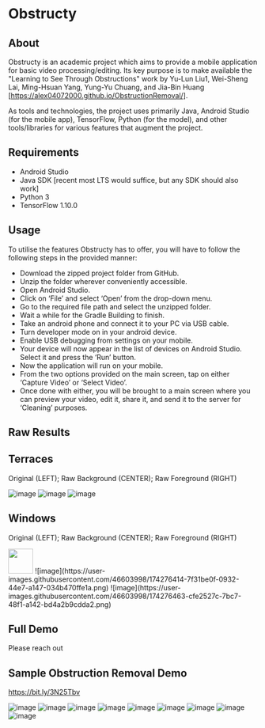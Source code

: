 # Obstructy

## About
Obstructy is an academic project which aims to provide a mobile application for basic video processing/editing. Its key purpose is to make available the "Learning to See Through Obstructions" work by Yu-Lun Liu1, Wei-Sheng Lai, Ming-Hsuan Yang, Yung-Yu Chuang, and Jia-Bin Huang [https://alex04072000.github.io/ObstructionRemoval/].

As tools and technologies, the project uses primarily Java, Android Studio (for the mobile app), TensorFlow, Python (for the model), and other tools/libraries for various features that augment the project.

## Requirements

- Android Studio 
- Java SDK [recent most LTS would suffice, but any SDK should also work]
- Python 3
- TensorFlow 1.10.0

## Usage

To utilise the features Obstructy has to offer, you will have to follow the following steps in the provided manner:
 - Download the zipped project folder from GitHub.
 - Unzip the folder wherever conveniently accessible.
 - Open Android Studio.
 - Click on ‘File’ and select ‘Open’ from the drop-down menu.
 - Go to the required file path and select the unzipped folder.
 - Wait a while for the Gradle Building to finish.
 - Take an android phone and connect it to your PC via USB cable.
 - Turn developer mode on in your android device.
 - Enable USB debugging from settings on your mobile.
 - Your device will now appear in the list of devices on Android Studio. Select it and press the ‘Run’ button.
 - Now the application will run on your mobile.
 - From the two options provided on the main screen, tap on either ‘Capture Video’ or ‘Select Video’. 
 - Once done with either, you will be brought to a main screen where you can preview your video, edit it, share it, and send it to the server for ‘Cleaning’ purposes.


## Raw Results
## Terraces
Original (LEFT); Raw Background (CENTER); Raw Foreground (RIGHT)

![image](https://user-images.githubusercontent.com/46603998/174275910-cd571803-9433-464a-80be-633e7d43a852.png)
![image](https://user-images.githubusercontent.com/46603998/174276166-769450cc-22ef-424c-b75e-a4378f7a70ba.png)
![image](https://user-images.githubusercontent.com/46603998/174276064-3b93e488-806d-480e-9af9-10d45d66be62.png)

## Windows
Original (LEFT); Raw Background (CENTER); Raw Foreground (RIGHT)

<img src="https://user-images.githubusercontent.com/46603998/174276360-9c18c7be-6d5e-45bd-82e7-5b016e50ad1d.png" width="50" height="50">
![image](https://user-images.githubusercontent.com/46603998/174276414-7f31be0f-0932-44e7-a147-034b470ffe1a.png)
![image](https://user-images.githubusercontent.com/46603998/174276463-cfe2527c-7bc7-48f1-a142-bd4a2b9cdda2.png)

## Full Demo
Please reach out
## Sample Obstruction Removal Demo
https://bit.ly/3N25Tbv 

![image](https://user-images.githubusercontent.com/46603998/174279207-59a4c8d9-4fa6-47ce-8ea7-dc91015f5932.png)
![image](https://user-images.githubusercontent.com/46603998/174279279-5d0e2fbf-6e73-4377-9e0c-53e3f8480029.png)
![image](https://user-images.githubusercontent.com/46603998/174279321-bfa1b1ec-1e67-41ad-8a9e-eebf0126a01f.png)
![image](https://user-images.githubusercontent.com/46603998/174279407-535234a7-86c8-45ef-9312-0238738e8f75.png)
![image](https://user-images.githubusercontent.com/46603998/174279434-c7176486-73c4-4868-80a6-19810763dd22.png)
![image](https://user-images.githubusercontent.com/46603998/174279459-101053ef-38f9-42ba-8d63-8b245753588c.png)
![image](https://user-images.githubusercontent.com/46603998/174279476-fea86e6f-2921-4ea7-8070-203ea3ffd923.png)
![image](https://user-images.githubusercontent.com/46603998/174279496-dade39f5-2b6e-4d6d-a387-9a90551d78f3.png)
![image](https://user-images.githubusercontent.com/46603998/174279543-7cd024c2-a5d4-4ab7-aad6-d47fba8c30d1.png)


